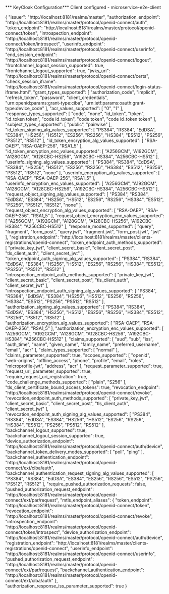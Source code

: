 *** KeyCloak Configuration***
Client configured - microservice-e2e-client

{
  "issuer": "http://localhost:8181/realms/master",
  "authorization_endpoint": "http://localhost:8181/realms/master/protocol/openid-connect/auth",
  "token_endpoint": "http://localhost:8181/realms/master/protocol/openid-connect/token",
  "introspection_endpoint": "http://localhost:8181/realms/master/protocol/openid-connect/token/introspect",
  "userinfo_endpoint": "http://localhost:8181/realms/master/protocol/openid-connect/userinfo",
  "end_session_endpoint": "http://localhost:8181/realms/master/protocol/openid-connect/logout",
  "frontchannel_logout_session_supported": true,
  "frontchannel_logout_supported": true,
  "jwks_uri": "http://localhost:8181/realms/master/protocol/openid-connect/certs",
  "check_session_iframe": "http://localhost:8181/realms/master/protocol/openid-connect/login-status-iframe.html",
  "grant_types_supported": [
    "authorization_code",
    "implicit",
    "refresh_token",
    "password",
    "client_credentials",
    "urn:openid:params:grant-type:ciba",
    "urn:ietf:params:oauth:grant-type:device_code"
  ],
  "acr_values_supported": [
    "0",
    "1"
  ],
  "response_types_supported": [
    "code",
    "none",
    "id_token",
    "token",
    "id_token token",
    "code id_token",
    "code token",
    "code id_token token"
  ],
  "subject_types_supported": [
    "public",
    "pairwise"
  ],
  "id_token_signing_alg_values_supported": [
    "PS384",
    "RS384",
    "EdDSA",
    "ES384",
    "HS256",
    "HS512",
    "ES256",
    "RS256",
    "HS384",
    "ES512",
    "PS256",
    "PS512",
    "RS512"
  ],
  "id_token_encryption_alg_values_supported": [
    "RSA-OAEP",
    "RSA-OAEP-256",
    "RSA1_5"
  ],
  "id_token_encryption_enc_values_supported": [
    "A256GCM",
    "A192GCM",
    "A128GCM",
    "A128CBC-HS256",
    "A192CBC-HS384",
    "A256CBC-HS512"
  ],
  "userinfo_signing_alg_values_supported": [
    "PS384",
    "RS384",
    "EdDSA",
    "ES384",
    "HS256",
    "HS512",
    "ES256",
    "RS256",
    "HS384",
    "ES512",
    "PS256",
    "PS512",
    "RS512",
    "none"
  ],
  "userinfo_encryption_alg_values_supported": [
    "RSA-OAEP",
    "RSA-OAEP-256",
    "RSA1_5"
  ],
  "userinfo_encryption_enc_values_supported": [
    "A256GCM",
    "A192GCM",
    "A128GCM",
    "A128CBC-HS256",
    "A192CBC-HS384",
    "A256CBC-HS512"
  ],
  "request_object_signing_alg_values_supported": [
    "PS384",
    "RS384",
    "EdDSA",
    "ES384",
    "HS256",
    "HS512",
    "ES256",
    "RS256",
    "HS384",
    "ES512",
    "PS256",
    "PS512",
    "RS512",
    "none"
  ],
  "request_object_encryption_alg_values_supported": [
    "RSA-OAEP",
    "RSA-OAEP-256",
    "RSA1_5"
  ],
  "request_object_encryption_enc_values_supported": [
    "A256GCM",
    "A192GCM",
    "A128GCM",
    "A128CBC-HS256",
    "A192CBC-HS384",
    "A256CBC-HS512"
  ],
  "response_modes_supported": [
    "query",
    "fragment",
    "form_post",
    "query.jwt",
    "fragment.jwt",
    "form_post.jwt",
    "jwt"
  ],
  "registration_endpoint": "http://localhost:8181/realms/master/clients-registrations/openid-connect",
  "token_endpoint_auth_methods_supported": [
    "private_key_jwt",
    "client_secret_basic",
    "client_secret_post",
    "tls_client_auth",
    "client_secret_jwt"
  ],
  "token_endpoint_auth_signing_alg_values_supported": [
    "PS384",
    "RS384",
    "EdDSA",
    "ES384",
    "HS256",
    "HS512",
    "ES256",
    "RS256",
    "HS384",
    "ES512",
    "PS256",
    "PS512",
    "RS512"
  ],
  "introspection_endpoint_auth_methods_supported": [
    "private_key_jwt",
    "client_secret_basic",
    "client_secret_post",
    "tls_client_auth",
    "client_secret_jwt"
  ],
  "introspection_endpoint_auth_signing_alg_values_supported": [
    "PS384",
    "RS384",
    "EdDSA",
    "ES384",
    "HS256",
    "HS512",
    "ES256",
    "RS256",
    "HS384",
    "ES512",
    "PS256",
    "PS512",
    "RS512"
  ],
  "authorization_signing_alg_values_supported": [
    "PS384",
    "RS384",
    "EdDSA",
    "ES384",
    "HS256",
    "HS512",
    "ES256",
    "RS256",
    "HS384",
    "ES512",
    "PS256",
    "PS512",
    "RS512"
  ],
  "authorization_encryption_alg_values_supported": [
    "RSA-OAEP",
    "RSA-OAEP-256",
    "RSA1_5"
  ],
  "authorization_encryption_enc_values_supported": [
    "A256GCM",
    "A192GCM",
    "A128GCM",
    "A128CBC-HS256",
    "A192CBC-HS384",
    "A256CBC-HS512"
  ],
  "claims_supported": [
    "aud",
    "sub",
    "iss",
    "auth_time",
    "name",
    "given_name",
    "family_name",
    "preferred_username",
    "email",
    "acr"
  ],
  "claim_types_supported": [
    "normal"
  ],
  "claims_parameter_supported": true,
  "scopes_supported": [
    "openid",
    "web-origins",
    "offline_access",
    "phone",
    "profile",
    "email",
    "roles",
    "microprofile-jwt",
    "address",
    "acr"
  ],
  "request_parameter_supported": true,
  "request_uri_parameter_supported": true,
  "require_request_uri_registration": true,
  "code_challenge_methods_supported": [
    "plain",
    "S256"
  ],
  "tls_client_certificate_bound_access_tokens": true,
  "revocation_endpoint": "http://localhost:8181/realms/master/protocol/openid-connect/revoke",
  "revocation_endpoint_auth_methods_supported": [
    "private_key_jwt",
    "client_secret_basic",
    "client_secret_post",
    "tls_client_auth",
    "client_secret_jwt"
  ],
  "revocation_endpoint_auth_signing_alg_values_supported": [
    "PS384",
    "RS384",
    "EdDSA",
    "ES384",
    "HS256",
    "HS512",
    "ES256",
    "RS256",
    "HS384",
    "ES512",
    "PS256",
    "PS512",
    "RS512"
  ],
  "backchannel_logout_supported": true,
  "backchannel_logout_session_supported": true,
  "device_authorization_endpoint": "http://localhost:8181/realms/master/protocol/openid-connect/auth/device",
  "backchannel_token_delivery_modes_supported": [
    "poll",
    "ping"
  ],
  "backchannel_authentication_endpoint": "http://localhost:8181/realms/master/protocol/openid-connect/ext/ciba/auth",
  "backchannel_authentication_request_signing_alg_values_supported": [
    "PS384",
    "RS384",
    "EdDSA",
    "ES384",
    "ES256",
    "RS256",
    "ES512",
    "PS256",
    "PS512",
    "RS512"
  ],
  "require_pushed_authorization_requests": false,
  "pushed_authorization_request_endpoint": "http://localhost:8181/realms/master/protocol/openid-connect/ext/par/request",
  "mtls_endpoint_aliases": {
    "token_endpoint": "http://localhost:8181/realms/master/protocol/openid-connect/token",
    "revocation_endpoint": "http://localhost:8181/realms/master/protocol/openid-connect/revoke",
    "introspection_endpoint": "http://localhost:8181/realms/master/protocol/openid-connect/token/introspect",
    "device_authorization_endpoint": "http://localhost:8181/realms/master/protocol/openid-connect/auth/device",
    "registration_endpoint": "http://localhost:8181/realms/master/clients-registrations/openid-connect",
    "userinfo_endpoint": "http://localhost:8181/realms/master/protocol/openid-connect/userinfo",
    "pushed_authorization_request_endpoint": "http://localhost:8181/realms/master/protocol/openid-connect/ext/par/request",
    "backchannel_authentication_endpoint": "http://localhost:8181/realms/master/protocol/openid-connect/ext/ciba/auth"
  },
  "authorization_response_iss_parameter_supported": true
}
